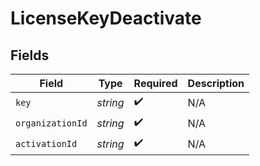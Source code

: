 # LicenseKeyDeactivate


## Fields

| Field              | Type               | Required           | Description        |
| ------------------ | ------------------ | ------------------ | ------------------ |
| `key`              | *string*           | :heavy_check_mark: | N/A                |
| `organizationId`   | *string*           | :heavy_check_mark: | N/A                |
| `activationId`     | *string*           | :heavy_check_mark: | N/A                |